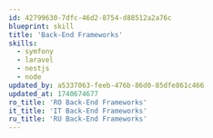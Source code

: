 ```yaml
---
id: 42799630-7dfc-46d2-8754-d88512a2a76c
blueprint: skill
title: 'Back-End Frameworks'
skills:
  - symfony
  - laravel
  - nestjs
  - node
updated_by: a5337063-feeb-476b-86d0-85dfe861c466
updated_at: 1740674677
ro_title: 'RO Back-End Frameworks'
it_title: 'IT Back-End Frameworks'
ru_title: 'RU Back-End Frameworks'
---
```

